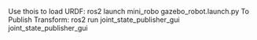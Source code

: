 Use thois to load URDF:
ros2 launch mini_robo gazebo_robot.launch.py
To Publish Transform:
ros2 run joint_state_publisher_gui joint_state_publisher_gui

